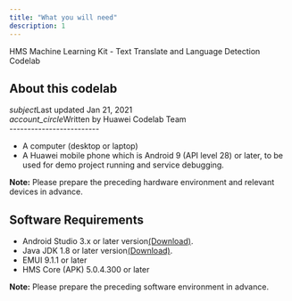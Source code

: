 ```yaml
---
title: "What you will need"
description: 1
---
```

<div class="HMS Machine Learning Kit - Language Detection and Translate">
<div class="token">HMS Machine Learning Kit - Text Translate and Language Detection Codelab</div></div>
<div class="about-card">
<h2 class="title">About this codelab</h2>
<div class="last-updated"><i class="material-icons">subject</i>Last updated Jan 21, 2021</div>
<div class="authors"><i class="material-icons">account_circle</i>Written by Huawei Codelab Team</div></div>
-------------------------

-   A computer (desktop or laptop)
-   A Huawei mobile phone which is Android 9 (API level 28) or later, to be used for demo project running and service debugging.

<aside class="special">
	<p><strong>Note:</strong> Please prepare the preceding hardware environment and relevant devices in advance.</p>
</aside>


**Software Requirements**
-------------------------

-   Android Studio 3.x or later version[(Download)](https://developer.android.com/studio).
-   Java JDK 1.8 or later version[(Download)](https://www.oracle.com/java/technologies/javase-downloads.html).
-   EMUI 9.1.1 or later
-   HMS Core (APK) 5.0.4.300 or later

<aside class="special">
	<p><strong>Note:</strong> Please prepare the preceding software environment in advance.</p>
</aside>